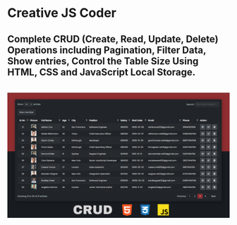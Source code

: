 # Creative JS Coder


## Complete CRUD (Create, Read, Update, Delete) Operations including Pagination, Filter Data, Show entries, Control the Table Size Using HTML, CSS and JavaScript Local Storage.

<br>


<img src="./img/CRUD with Pagination.png">